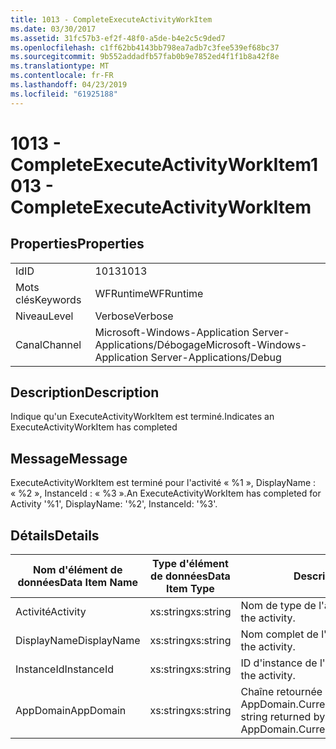```yaml
---
title: 1013 - CompleteExecuteActivityWorkItem
ms.date: 03/30/2017
ms.assetid: 31fc57b3-ef2f-48f0-a5de-b4e2c5c9ded7
ms.openlocfilehash: c1ff62bb4143bb798ea7adb7c3fee539ef68bc37
ms.sourcegitcommit: 9b552addadfb57fab0b9e7852ed4f1f1b8a42f8e
ms.translationtype: MT
ms.contentlocale: fr-FR
ms.lasthandoff: 04/23/2019
ms.locfileid: "61925188"
---
```

# <a name="1013---completeexecuteactivityworkitem"></a><span data-ttu-id="544df-102">1013 - CompleteExecuteActivityWorkItem</span><span class="sxs-lookup"><span data-stu-id="544df-102">1013 - CompleteExecuteActivityWorkItem</span></span>
## <a name="properties"></a><span data-ttu-id="544df-103">Properties</span><span class="sxs-lookup"><span data-stu-id="544df-103">Properties</span></span>  
  
|||  
|-|-|  
|<span data-ttu-id="544df-104">Id</span><span class="sxs-lookup"><span data-stu-id="544df-104">ID</span></span>|<span data-ttu-id="544df-105">1013</span><span class="sxs-lookup"><span data-stu-id="544df-105">1013</span></span>|  
|<span data-ttu-id="544df-106">Mots clés</span><span class="sxs-lookup"><span data-stu-id="544df-106">Keywords</span></span>|<span data-ttu-id="544df-107">WFRuntime</span><span class="sxs-lookup"><span data-stu-id="544df-107">WFRuntime</span></span>|  
|<span data-ttu-id="544df-108">Niveau</span><span class="sxs-lookup"><span data-stu-id="544df-108">Level</span></span>|<span data-ttu-id="544df-109">Verbose</span><span class="sxs-lookup"><span data-stu-id="544df-109">Verbose</span></span>|  
|<span data-ttu-id="544df-110">Canal</span><span class="sxs-lookup"><span data-stu-id="544df-110">Channel</span></span>|<span data-ttu-id="544df-111">Microsoft-Windows-Application Server-Applications/Débogage</span><span class="sxs-lookup"><span data-stu-id="544df-111">Microsoft-Windows-Application Server-Applications/Debug</span></span>|  
  
## <a name="description"></a><span data-ttu-id="544df-112">Description</span><span class="sxs-lookup"><span data-stu-id="544df-112">Description</span></span>  
 <span data-ttu-id="544df-113">Indique qu'un ExecuteActivityWorkItem est terminé.</span><span class="sxs-lookup"><span data-stu-id="544df-113">Indicates an ExecuteActivityWorkItem has completed</span></span>  
  
## <a name="message"></a><span data-ttu-id="544df-114">Message</span><span class="sxs-lookup"><span data-stu-id="544df-114">Message</span></span>  
 <span data-ttu-id="544df-115">ExecuteActivityWorkItem est terminé pour l'activité « %1 », DisplayName : « %2 », InstanceId : « %3 ».</span><span class="sxs-lookup"><span data-stu-id="544df-115">An ExecuteActivityWorkItem has completed for Activity '%1', DisplayName: '%2', InstanceId: '%3'.</span></span>  
  
## <a name="details"></a><span data-ttu-id="544df-116">Détails</span><span class="sxs-lookup"><span data-stu-id="544df-116">Details</span></span>  
  
|<span data-ttu-id="544df-117">Nom d'élément de données</span><span class="sxs-lookup"><span data-stu-id="544df-117">Data Item Name</span></span>|<span data-ttu-id="544df-118">Type d'élément de données</span><span class="sxs-lookup"><span data-stu-id="544df-118">Data Item Type</span></span>|<span data-ttu-id="544df-119">Description</span><span class="sxs-lookup"><span data-stu-id="544df-119">Description</span></span>|  
|--------------------|--------------------|-----------------|  
|<span data-ttu-id="544df-120">Activité</span><span class="sxs-lookup"><span data-stu-id="544df-120">Activity</span></span>|<span data-ttu-id="544df-121">xs:string</span><span class="sxs-lookup"><span data-stu-id="544df-121">xs:string</span></span>|<span data-ttu-id="544df-122">Nom de type de l'activité.</span><span class="sxs-lookup"><span data-stu-id="544df-122">The type name of the activity.</span></span>|  
|<span data-ttu-id="544df-123">DisplayName</span><span class="sxs-lookup"><span data-stu-id="544df-123">DisplayName</span></span>|<span data-ttu-id="544df-124">xs:string</span><span class="sxs-lookup"><span data-stu-id="544df-124">xs:string</span></span>|<span data-ttu-id="544df-125">Nom complet de l'activité.</span><span class="sxs-lookup"><span data-stu-id="544df-125">The display name of the activity.</span></span>|  
|<span data-ttu-id="544df-126">InstanceId</span><span class="sxs-lookup"><span data-stu-id="544df-126">InstanceId</span></span>|<span data-ttu-id="544df-127">xs:string</span><span class="sxs-lookup"><span data-stu-id="544df-127">xs:string</span></span>|<span data-ttu-id="544df-128">ID d'instance de l'activité.</span><span class="sxs-lookup"><span data-stu-id="544df-128">The instance id of the activity.</span></span>|  
|<span data-ttu-id="544df-129">AppDomain</span><span class="sxs-lookup"><span data-stu-id="544df-129">AppDomain</span></span>|<span data-ttu-id="544df-130">xs:string</span><span class="sxs-lookup"><span data-stu-id="544df-130">xs:string</span></span>|<span data-ttu-id="544df-131">Chaîne retournée par AppDomain.CurrentDomain.FriendlyName.</span><span class="sxs-lookup"><span data-stu-id="544df-131">The string returned by AppDomain.CurrentDomain.FriendlyName.</span></span>|
